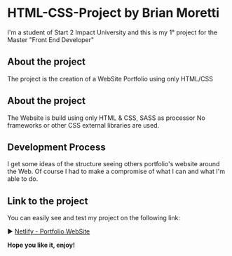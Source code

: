 # HTML-CSS-Project by Brian Moretti

I'm a student of Start 2 Impact University and this is my 1° project for the Master "Front End Developer"

## About the project

The project is the creation of a WebSite Portfolio using only HTML/CSS

## About the project

The Website is build using only HTML & CSS, SASS as processor
No frameworks or other CSS external libraries are used.

## Development Process

I get some ideas of the structure seeing others portfolio's website around the Web. Of course I had to make a compromise of what I can and what I'm able to do.

## Link to the project

You can easily see and test my project on the following link:

:arrow_forward: [Netlify - Portfolio WebSite](https://project-portfolio-website.netlify.app/)

**Hope you like it, enjoy!**
